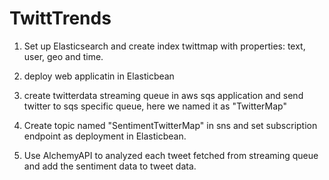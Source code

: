# TwittTrends
1. Set up Elasticsearch and create index twittmap with properties: text, user, geo and time. 

2. deploy web applicatin in Elasticbean

3. create twitterdata streaming queue in aws sqs application and send twitter to sqs specific queue, here we named it as "TwitterMap"

4. Create topic named "SentimentTwitterMap" in sns and set subscription endpoint as deployment in Elasticbean.  

5. Use AlchemyAPI to analyzed each tweet fetched from streaming queue and add the sentiment data to tweet data. 